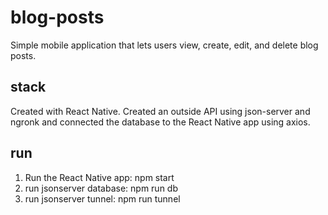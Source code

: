 # blog-posts

Simple mobile application that lets users view, create, edit, and delete blog posts.

## stack

Created with React Native. Created an outside API using json-server and ngronk and connected the database to the React Native app using axios.

## run

1. Run the React Native app: npm start
2. run jsonserver database: npm run db
3. run jsonserver tunnel: npm run tunnel
